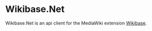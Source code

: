 # Wikibase.Net

Wikibase.Net is an api client for the MediaWiki extension [Wikibase](http://wikiba.se/).

